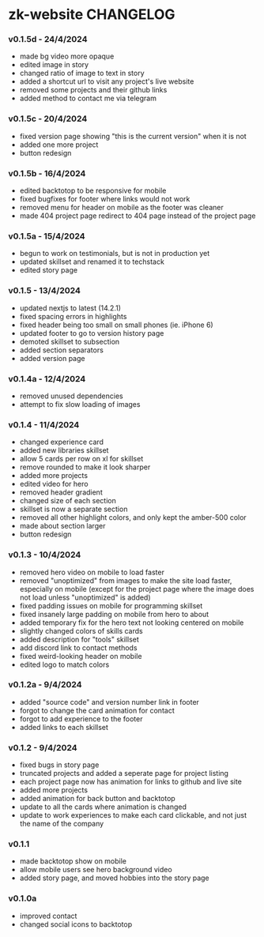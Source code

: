 # zk-website CHANGELOG

### v0.1.5d - 24/4/2024

- made bg video more opaque
- edited image in story
- changed ratio of image to text in story
- added a shortcut url to visit any project's live website
- removed some projects and their github links
- added method to contact me via telegram

### v0.1.5c - 20/4/2024

- fixed version page showing "this is the current version" when it is not
- added one more project
- button redesign

### v0.1.5b - 16/4/2024

- edited backtotop to be responsive for mobile
- fixed bugfixes for footer where links would not work
- removed menu for header on mobile as the footer was cleaner
- made 404 project page redirect to 404 page instead of the project page

### v0.1.5a - 15/4/2024

- begun to work on testimonials, but is not in production yet
- updated skillset and renamed it to techstack
- edited story page

### v0.1.5 - 13/4/2024

- updated nextjs to latest (14.2.1)
- fixed spacing errors in highlights
- fixed header being too small on small phones (ie. iPhone 6)
- updated footer to go to version history page
- demoted skillset to subsection
- added section separators
- added version page

### v0.1.4a - 12/4/2024

- removed unused dependencies
- attempt to fix slow loading of images

### v0.1.4 - 11/4/2024

- changed experience card
- added new libraries skillset
- allow 5 cards per row on xl for skillset
- remove rounded to make it look sharper
- added more projects
- edited video for hero
- removed header gradient
- changed size of each section
- skillset is now a separate section
- removed all other highlight colors, and only kept the amber-500 color
- made about section larger
- button redesign

### v0.1.3 - 10/4/2024

- removed hero video on mobile to load faster
- removed "unoptimized" from images to make the site load faster, especially on mobile (except for the project page where the image does not load unless "unoptimized" is added)
- fixed padding issues on mobile for programming skillset
- fixed insanely large padding on mobile from hero to about
- added temporary fix for the hero text not looking centered on mobile
- slightly changed colors of skills cards
- added description for "tools" skillset
- add discord link to contact methods
- fixed weird-looking header on mobile
- edited logo to match colors

### v0.1.2a - 9/4/2024

- added "source code" and version number link in footer
- forgot to change the card animation for contact
- forgot to add experience to the footer
- added links to each skillset

### v0.1.2 - 9/4/2024

- fixed bugs in story page
- truncated projects and added a seperate page for project listing
- each project page now has animation for links to github and live site
- added more projects
- added animation for back button and backtotop
- update to all the cards where animation is changed
- update to work experiences to make each card clickable, and not just the name of the company

### v0.1.1

- made backtotop show on mobile
- allow mobile users see hero background video
- added story page, and moved hobbies into the story page

### v0.1.0a

- improved contact
- changed social icons to backtotop

